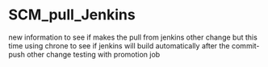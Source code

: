 # SCM_pull_Jenkins
new information to see if makes the pull from jenkins
other change but this time using chrone to see if jenkins will build automatically after the commit-push
other change testing with promotion job